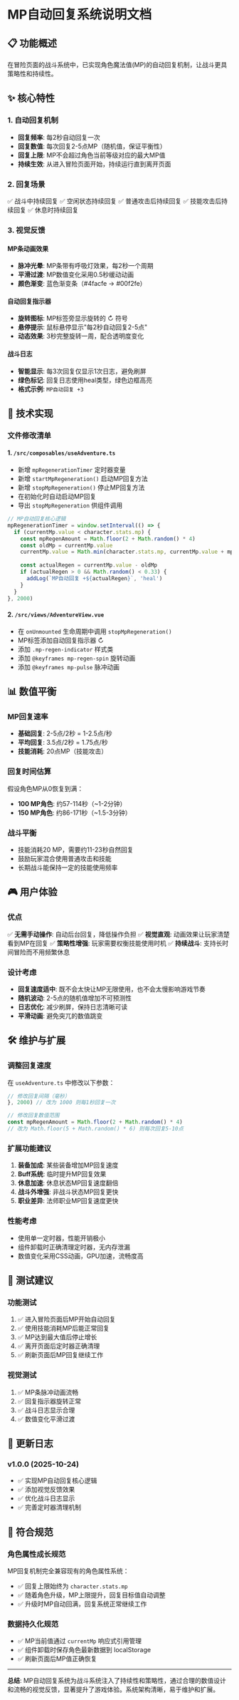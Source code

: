 # MP自动回复系统说明文档

## 📋 功能概述

在冒险页面的战斗系统中，已实现角色魔法值(MP)的自动回复机制，让战斗更具策略性和持续性。

## ✨ 核心特性

### 1. 自动回复机制
- **回复频率**: 每2秒自动回复一次
- **回复数值**: 每次回复2-5点MP（随机值，保证平衡性）
- **回复上限**: MP不会超过角色当前等级对应的最大MP值
- **持续生效**: 从进入冒险页面开始，持续运行直到离开页面

### 2. 回复场景
✅ 战斗中持续回复
✅ 空闲状态持续回复
✅ 普通攻击后持续回复
✅ 技能攻击后持续回复
✅ 休息时持续回复

### 3. 视觉反馈

#### MP条动画效果
- **脉冲光晕**: MP条带有呼吸灯效果，每2秒一个周期
- **平滑过渡**: MP数值变化采用0.5秒缓动动画
- **颜色渐变**: 蓝色渐变条（#4facfe → #00f2fe）

#### 自动回复指示器
- **旋转图标**: MP标签旁显示旋转的 ↻ 符号
- **悬停提示**: 鼠标悬停显示"每2秒自动回复2-5点"
- **动态效果**: 3秒完整旋转一周，配合透明度变化

#### 战斗日志
- **智能显示**: 每3次回复仅显示1次日志，避免刷屏
- **绿色标记**: 回复日志使用heal类型，绿色边框高亮
- **格式示例**: `MP自动回复 +3`

## 🔧 技术实现

### 文件修改清单

#### 1. `/src/composables/useAdventure.ts`
- 新增 `mpRegenerationTimer` 定时器变量
- 新增 `startMpRegeneration()` 启动MP回复方法
- 新增 `stopMpRegeneration()` 停止MP回复方法
- 在初始化时自动启动MP回复
- 导出 `stopMpRegeneration` 供组件调用

```typescript
// MP自动回复核心逻辑
mpRegenerationTimer = window.setInterval(() => {
  if (currentMp.value < character.stats.mp) {
    const mpRegenAmount = Math.floor(2 + Math.random() * 4)
    const oldMp = currentMp.value
    currentMp.value = Math.min(character.stats.mp, currentMp.value + mpRegenAmount)
    
    const actualRegen = currentMp.value - oldMp
    if (actualRegen > 0 && Math.random() < 0.33) {
      addLog(`MP自动回复 +${actualRegen}`, 'heal')
    }
  }
}, 2000)
```

#### 2. `/src/views/AdventureView.vue`
- 在 `onUnmounted` 生命周期中调用 `stopMpRegeneration()`
- MP标签添加自动回复指示器 ↻
- 添加 `.mp-regen-indicator` 样式类
- 添加 `@keyframes mp-regen-spin` 旋转动画
- 添加 `@keyframes mp-pulse` 脉冲动画

## 📊 数值平衡

### MP回复速率
- **基础回复**: 2-5点/2秒 = 1-2.5点/秒
- **平均回复**: 3.5点/2秒 = 1.75点/秒
- **技能消耗**: 20点MP（技能攻击）

### 回复时间估算
假设角色MP从0恢复到满：
- **100 MP角色**: 约57-114秒（~1-2分钟）
- **150 MP角色**: 约86-171秒（~1.5-3分钟）

### 战斗平衡
- 技能消耗20 MP，需要约11-23秒自然回复
- 鼓励玩家混合使用普通攻击和技能
- 长期战斗能保持一定的技能使用频率

## 🎮 用户体验

### 优点
✅ **无需手动操作**: 自动后台回复，降低操作负担
✅ **视觉直观**: 动画效果让玩家清楚看到MP在回复
✅ **策略性增强**: 玩家需要权衡技能使用时机
✅ **持续战斗**: 支持长时间冒险而不用频繁休息

### 设计考虑
- **回复速度适中**: 既不会太快让MP无限使用，也不会太慢影响游戏节奏
- **随机波动**: 2-5点的随机值增加不可预测性
- **日志优化**: 减少刷屏，保持日志清晰可读
- **平滑动画**: 避免突兀的数值跳变

## 🛠️ 维护与扩展

### 调整回复速度
在 `useAdventure.ts` 中修改以下参数：

```typescript
// 修改回复间隔（毫秒）
}, 2000) // 改为 1000 则每1秒回复一次

// 修改回复数值范围
const mpRegenAmount = Math.floor(2 + Math.random() * 4) 
// 改为 Math.floor(5 + Math.random() * 6) 则每次回复5-10点
```

### 扩展功能建议
1. **装备加成**: 某些装备增加MP回复速度
2. **Buff系统**: 临时提升MP回复效果
3. **休息加速**: 休息状态MP回复速度翻倍
4. **战斗外增强**: 非战斗状态MP回复更快
5. **职业差异**: 法师职业MP回复速度更快

### 性能考虑
- 使用单一定时器，性能开销极小
- 组件卸载时正确清理定时器，无内存泄漏
- 数值变化采用CSS动画，GPU加速，流畅度高

## 🧪 测试建议

### 功能测试
1. ✅ 进入冒险页面后MP开始自动回复
2. ✅ 使用技能消耗MP后能正常回复
3. ✅ MP达到最大值后停止增长
4. ✅ 离开页面后定时器正确清理
5. ✅ 刷新页面后MP回复继续工作

### 视觉测试
1. ✅ MP条脉冲动画流畅
2. ✅ 回复指示器旋转正常
3. ✅ 战斗日志显示合理
4. ✅ 数值变化平滑过渡

## 📝 更新日志

### v1.0.0 (2025-10-24)
- ✅ 实现MP自动回复核心逻辑
- ✅ 添加视觉反馈效果
- ✅ 优化战斗日志显示
- ✅ 完善定时器清理机制

## 🎯 符合规范

### 角色属性成长规范
MP回复机制完全兼容现有的角色属性系统：
- ✅ 回复上限始终为 `character.stats.mp`
- ✅ 随着角色升级，MP上限提升，回复目标值自动调整
- ✅ 升级时MP自动回满，回复系统正常继续工作

### 数据持久化规范
- ✅ MP当前值通过 `currentMp` 响应式引用管理
- ✅ 组件卸载时保存角色最新数据到 localStorage
- ✅ 刷新页面后MP值正确恢复

---

**总结**: MP自动回复系统为战斗系统注入了持续性和策略性，通过合理的数值设计和流畅的视觉反馈，显著提升了游戏体验。系统架构清晰，易于维护和扩展。
